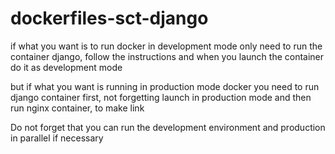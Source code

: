 dockerfiles-sct-django
======================

if what you want is to run docker in development mode only need to run the container django, follow the instructions and when you launch the container do it as development mode

but if what you want is running in production mode docker you need to run django container first, not forgetting launch in production mode and then run nginx container, to make link

Do not forget that you can run the development environment and production in parallel if necessary